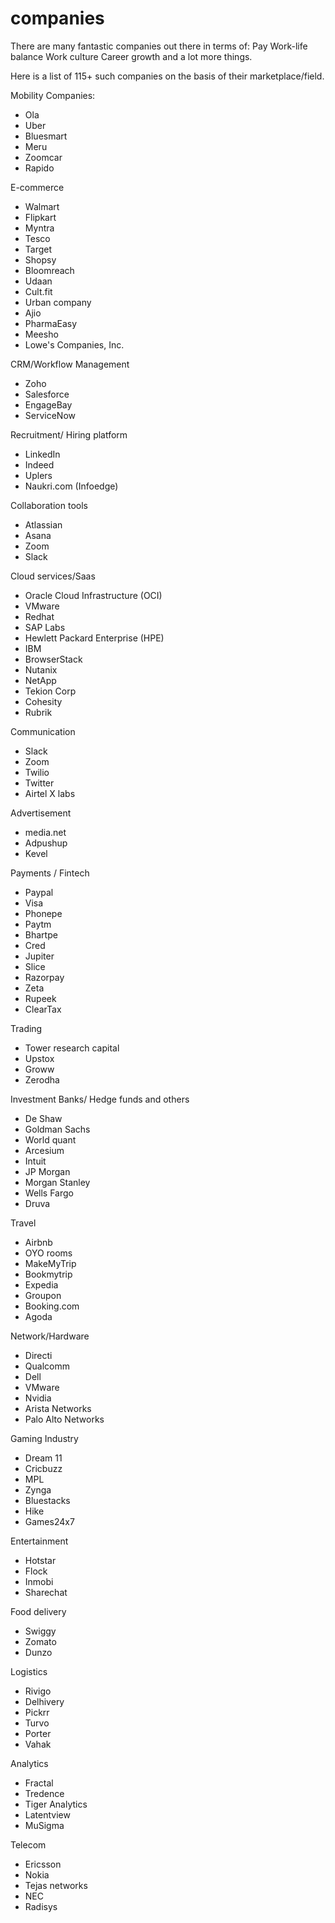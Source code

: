 # companies

There are many fantastic companies out there in terms of:
Pay
Work-life balance
Work culture
Career growth
and a lot more things.

Here is a list of 115+ such companies on the basis of their marketplace/field. 

Mobility Companies:
- Ola
- Uber
- Bluesmart
- Meru
- Zoomcar
- Rapido

E-commerce
- Walmart
- Flipkart
- Myntra
- Tesco
- Target
- Shopsy
- Bloomreach
- Udaan
- Cult.fit
- Urban company
- Ajio
- PharmaEasy
- Meesho
- Lowe's Companies, Inc.


CRM/Workflow Management
- Zoho
- Salesforce
- EngageBay
- ServiceNow

Recruitment/ Hiring platform
- LinkedIn
- Indeed
- Uplers
- Naukri.com (Infoedge)

Collaboration tools
- Atlassian
- Asana
- Zoom
- Slack

Cloud services/Saas
- Oracle Cloud Infrastructure (OCI)
- VMware
- Redhat
- SAP Labs
- Hewlett Packard Enterprise (HPE)
- IBM
- BrowserStack
- Nutanix
- NetApp
- Tekion Corp
- Cohesity
- Rubrik

Communication
- Slack
- Zoom
- Twilio
- Twitter
- Airtel X labs


Advertisement
- media.net
- Adpushup
- Kevel

Payments / Fintech
- Paypal
- Visa
- Phonepe
- Paytm
- Bhartpe
- Cred
- Jupiter
- Slice
- Razorpay
- Zeta
- Rupeek
- ClearTax

Trading
- Tower research capital
- Upstox
- Groww
- Zerodha

Investment Banks/ Hedge funds and others
- De Shaw
- Goldman Sachs
- World quant
- Arcesium
- Intuit
- JP Morgan
- Morgan Stanley
- Wells Fargo
- Druva

Travel
- Airbnb
- OYO rooms
- MakeMyTrip
- Bookmytrip
- Expedia
- Groupon
- Booking.com
- Agoda

Network/Hardware
- Directi
- Qualcomm
- Dell
- VMware
- Nvidia
- Arista Networks
- Palo Alto Networks

Gaming Industry
- Dream 11
- Cricbuzz
- MPL
- Zynga
- Bluestacks
- Hike
- Games24x7

Entertainment
- Hotstar
- Flock
- Inmobi
- Sharechat

Food delivery
- Swiggy
- Zomato
- Dunzo

Logistics
- Rivigo
- Delhivery
- Pickrr
- Turvo
- Porter
- Vahak

Analytics
- Fractal
- Tredence
- Tiger Analytics
- Latentview 
- MuSigma

Telecom
- Ericsson 
- Nokia
- Tejas networks
- NEC
- Radisys
